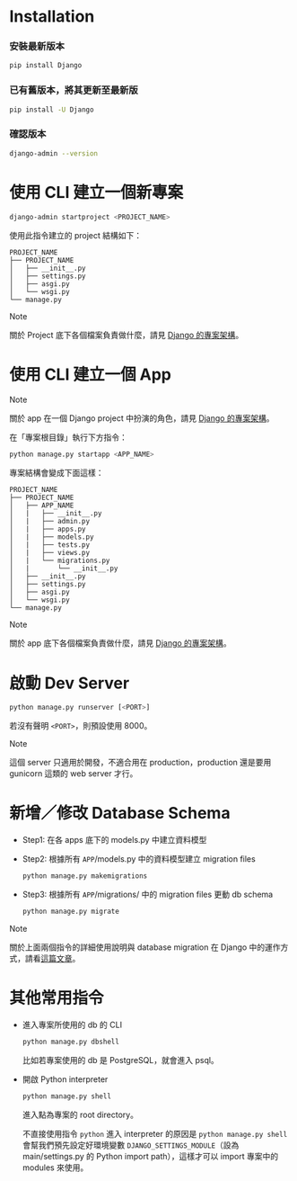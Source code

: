 # Installation

### 安裝最新版本

```bash
pip install Django
```

### 已有舊版本，將其更新至最新版

```bash
pip install -U Django
```

### 確認版本

```bash
django-admin --version
```

# 使用 CLI 建立一個新專案

```sh
django-admin startproject <PROJECT_NAME>
```

使用此指令建立的 project 結構如下：

```plaintext
PROJECT_NAME
├── PROJECT_NAME
│   ├── __init__.py
│   ├── settings.py
│   ├── asgi.py
│   └── wsgi.py
└── manage.py
```

> [!Note]
> 關於 Project 底下各個檔案負責做什麼，請見 [Django 的專案架構](</Web Development/Backend Frameworks/Django (Python)/Django 的專案架構.md#Project 底下各個檔案的角色>)。

# 使用 CLI 建立一個 App

> [!Note]
> 關於 app 在一個 Django project 中扮演的角色，請見 [Django 的專案架構](</Web Development/Backend Frameworks/Django (Python)/Django 的專案架構.md#Project 底下各個檔案的角色>)。

在「專案根目錄」執行下方指令：

```sh
python manage.py startapp <APP_NAME>
```

專案結構會變成下面這樣：

```plaintext
PROJECT_NAME
├── PROJECT_NAME
│   ├── APP_NAME
│   |   ├── __init__.py
│   |   ├── admin.py
│   |   ├── apps.py
│   |   ├── models.py
│   |   ├── tests.py
│   |   ├── views.py
│   |   └── migrations.py
│   |       └── __init__.py
│   ├── __init__.py
│   ├── settings.py
│   ├── asgi.py
│   └── wsgi.py
└── manage.py
```

> [!Note]
> 關於 app 底下各個檔案負責做什麼，請見 [Django 的專案架構](</Web Development/Backend Frameworks/Django (Python)/Django 的專案架構.md#App (component) 底下各個檔案的角色>)。

# 啟動 Dev Server

```sh
python manage.py runserver [<PORT>]
```

若沒有聲明 `<PORT>`，則預設使用 8000。

> [!Note]
> 這個 server 只適用於開發，不適合用在 production，production 還是要用 gunicorn 這類的 web server 才行。

# 新增／修改 Database Schema

- Step1: 在各 apps 底下的 models.py 中建立資料模型
- Step2: 根據所有 `APP`/models.py 中的資料模型建立 migration files

    ```bash
    python manage.py makemigrations
    ```

- Step3: 根據所有 `APP`/migrations/ 中的 migration files 更動 db schema

    ```bash
    python manage.py migrate
    ```

>[!Note]
>關於上面兩個指令的詳細使用說明與 database migration 在 Django 中的運作方式，請看[這篇文章](</Web Development/Backend Frameworks/Django (Python)/Database Migration in Django.md>)。

# 其他常用指令

- 進入專案所使用的 db 的 CLI

    ```bash
    python manage.py dbshell
    ```

    比如若專案使用的 db 是 PostgreSQL，就會進入 psql。

- 開啟 Python interpreter

    ```bash
    python manage.py shell
    ```

    進入點為專案的 root directory。

    不直接使用指令 `python` 進入 interpreter 的原因是 `python manage.py shell` 會幫我們預先設定好環境變數 `DJANGO_SETTINGS_MODULE`（設為 main/settings.py 的 Python import path），這樣才可以 import 專案中的 modules 來使用。
